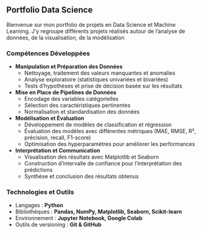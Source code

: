 ## Portfolio Data Science
Bienvenue sur mon portfolio de projets en Data Science et Machine Learning. J’y regroupe différents projets réalisés autour de l’analyse de données, de la visualisation, de la modélisation

### Compétences Développées
- **Manipulation et Préparation des Données**
   - Nettoyage, traitement des valeurs manquantes et anomalies
   - Analyse exploratoire (statistiques univariées et bivariées)
   - Tests d’hypothèses et prise de décision basée sur les résultats
- **Mise en Place de Pipelines de Données**
    - Encodage des variables catégorielles
    - Sélection des caractéristiques pertinentes
    - Normalisation et standardisation des données
- **Modélisation et Évaluation**
  - Développement de modèles de classification et régression
  - Évaluation des modèles avec différentes métriques (MAE, RMSE, R², précision, recall, F1-score)
  - Optimisation des hyperparamètres pour améliorer les performances
- **Interprétation et Communication**
  - Visualisation des résultats avec Matplotlib et Seaborn
  - Construction d’intervalle de confiance pour l’interprétation des prédictions
  - Synthèse et conclusion des résultats obtenus

### Technologies et Outils
- Langages : **Python**
- Bibliothèques : **Pandas, NumPy, Matplotlib, Seaborn, Scikit-learn**
- Environnement : **Jupyter Notebook, Google Colab**
- Outils de versioning : **Git & GitHub**
